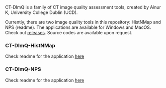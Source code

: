 CT-DImQ is a family of CT image quality assessment tools, created by Ainur K, University College Dublin (UCD).

Currently, there are two image quality tools in this repository: HistNMap and NPS (readme). The applications are available for Windows and MacOS. 
Check out [releases](https://github.com/AK-CT-2025/CT-DImQ-CT-Image-quality-analysis-tools/releases). 
Source codes are available upon request.

### CT-DImQ-HistNMap
Check readme for the application [here](https://github.com/AK-CT-2025/CT-DImQ-CT-Image-quality-analysis-tools/blob/e6f27b23dd0068ee8798d2f4afc46f76308c31af/CT-DImQ-HistNMap/HistNMap_README.md)


### CT-DImQ-NPS
Check readme for the application [here](https://github.com/AK-CT-2025/CT-DImQ-CT-Image-quality-analysis-tools/blob/e6f27b23dd0068ee8798d2f4afc46f76308c31af/CT-DImQ-NPS/NPS_README.md)




